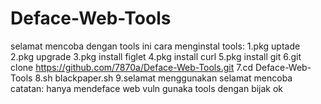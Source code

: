 # Deface-Web-Tools
selamat mencoba dengan tools ini
cara menginstal tools:
1.pkg uptade
2.pkg upgrade
3.pkg install figlet
4.pkg install curl
5.pkg install git
6.git clone https://github.com/7870a/Deface-Web-Tools.git
7.cd Deface-Web-Tools
8.sh blackpaper.sh
9.selamat menggunakan
selamat mencoba
catatan:
hanya mendeface web vuln
gunaka tools dengan bijak ok
